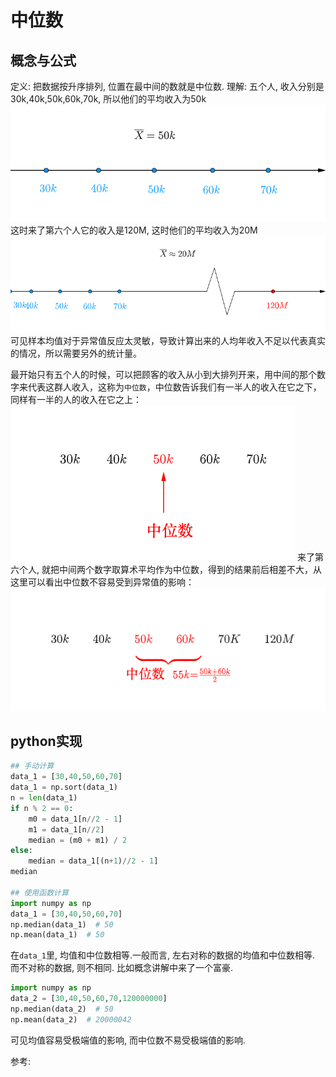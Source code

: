 # 中位数


## 概念与公式
定义: 把数据按升序排列, 位置在最中间的数就是中位数.
理解:
五个人, 收入分别是30k,40k,50k,60k,70k, 所以他们的平均收入为50k
![](./statistic_中位数/1.png)
这时来了第六个人它的收入是120M, 这时他们的平均收入为20M
![](./statistic_中位数/2.png)
可见样本均值对于异常值反应太灵敏，导致计算出来的人均年收入不足以代表真实的情况，所以需要另外的统计量。

最开始只有五个人的时候，可以把顾客的收入从小到大排列开来，用中间的那个数字来代表这群人收入，这称为`中位数`，中位数告诉我们有一半人的收入在它之下，同样有一半的人的收入在它之上：
![](./statistic_中位数/3.png)
来了第六个人, 就把中间两个数字取算术平均作为中位数，得到的结果前后相差不大，从这里可以看出中位数不容易受到异常值的影响：
![](./statistic_中位数/4.png)

## python实现
```python
## 手动计算
data_1 = [30,40,50,60,70]
data_1 = np.sort(data_1)
n = len(data_1)
if n % 2 == 0:
    m0 = data_1[n//2 - 1]
    m1 = data_1[n//2]
    median = (m0 + m1) / 2
else:
    median = data_1[(n+1)//2 - 1]
median

## 使用函数计算
import numpy as np
data_1 = [30,40,50,60,70]
np.median(data_1)  # 50
np.mean(data_1)  # 50
```

在`data_1`里, 均值和中位数相等.一般而言, 左右对称的数据的均值和中位数相等. 而不对称的数据, 则不相同. 比如概念讲解中来了一个富豪.
```python
import numpy as np
data_2 = [30,40,50,60,70,120000000]
np.median(data_2)  # 50
np.mean(data_2)  # 20000042
```
可见均值容易受极端值的影响, 而中位数不易受极端值的影响.






参考:


